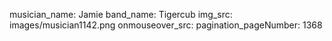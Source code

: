 musician_name: Jamie
band_name: Tigercub
img_src: images/musician1142.png
onmouseover_src: 
pagination_pageNumber: 1368